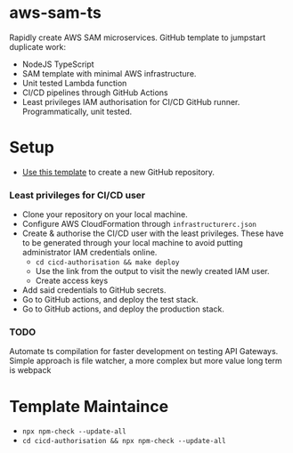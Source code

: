 #  aws-sam-ts

Rapidly create AWS SAM microservices. GitHub template to jumpstart duplicate work:
- NodeJS TypeScript
- SAM template with minimal AWS infrastructure.
- Unit tested Lambda function
- CI/CD pipelines through GitHub Actions
- Least privileges IAM authorisation for CI/CD GitHub runner. Programmatically, unit tested.

# Setup
- [Use this template][use_this_template] to create a new GitHub repository.

### Least privileges for CI/CD user 
- Clone your repository on your local machine.
- Configure AWS CloudFormation through `infrastructurerc.json`
- Create & authorise the CI/CD user with the least privileges. These have to be generated through your local machine to avoid putting administrator IAM credentials online.
  - `cd cicd-authorisation && make deploy`
  - Use the link from the output to visit the newly created IAM user.
  - Create access keys
- Add said credentials to GitHub secrets.
- Go to GitHub actions, and deploy the test stack.
- Go to GitHub actions, and deploy the production stack.
 
### TODO
Automate ts compilation for faster development on testing API Gateways. Simple approach is file watcher, a more complex but more value long term is webpack

# Template Maintaince
- `npx npm-check --update-all`
- `cd cicd-authorisation && npx npm-check --update-all`

[use_this_template]: https://github.com/rdok/aws-sam-ts/generate
